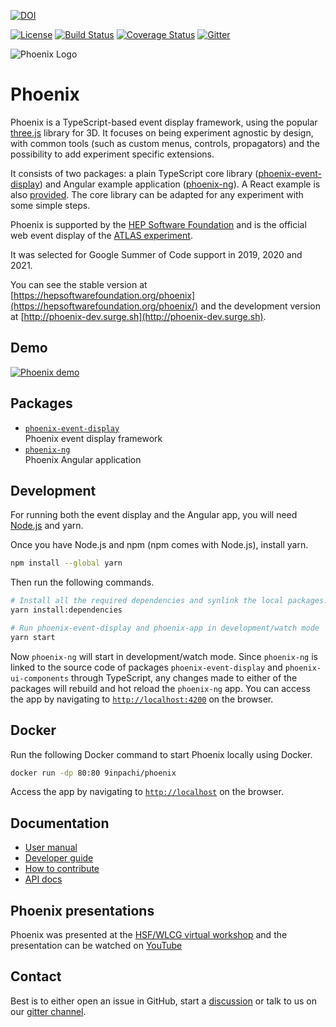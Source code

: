 [![DOI](https://zenodo.org/badge/135442382.svg)](https://zenodo.org/badge/latestdoi/135442382)

[![License][license-img]][license-url]
[![Build Status][build-img]][build-link]
[![Coverage Status](https://coveralls.io/repos/github/HSF/phoenix/badge.svg?branch=master)](https://coveralls.io/github/HSF/phoenix?branch=master)
[![Gitter](https://badges.gitter.im/phoenix-developers/community.svg)](https://gitter.im/phoenix-developers/community?utm_source=badge&utm_medium=badge&utm_campaign=pr-badge)

[build-img]: https://github.com/HSF/phoenix/actions/workflows/main.yml/badge.svg?branch=master
[build-link]: https://github.com/HSF/phoenix/actions/workflows/main.yml?query=branch%3Amaster
[license-img]: https://img.shields.io/github/license/hsf/phoenix.svg
[license-url]: https://github.com/hsf/phoenix/blob/master/LICENSE

![Phoenix Logo](https://raw.github.com/HSF/phoenix/master/packages/phoenix-ng/projects/phoenix-app/src/assets/images/logo-text.svg)

# Phoenix

Phoenix is a TypeScript-based event display framework, using the popular [three.js](https://threejs.org) library for 3D. It focuses on being experiment agnostic by design, with common tools (such as custom menus, controls, propagators) and the possibility to add experiment specific extensions.

It consists of two packages: a plain TypeScript core library ([phoenix-event-display](./packages/phoenix-event-display/README.md)) and Angular example application ([phoenix-ng](./packages/phoenix-ng/README.md)). A React example is also [provided](https://github.com/9inpachi/phoenix-react). The core library can be adapted for any experiment with some simple steps.

Phoenix is supported by the [HEP Software Foundation](https://hepsoftwarefoundation.org) and is the official web event display of the [ATLAS experiment](https://atlas.cern).

It was selected for Google Summer of Code support in 2019, 2020 and 2021.

You can see the stable version at [https://hepsoftwarefoundation.org/phoenix](https://hepsoftwarefoundation.org/phoenix/) and the development version at [http://phoenix-dev.surge.sh](http://phoenix-dev.surge.sh).

## Demo

[![Phoenix demo](https://raw.github.com/HSF/phoenix/master/packages/phoenix-ng/projects/phoenix-app/src/assets/images/video-cover.png)](https://www.youtube.com/watch?v=ETtkZ-mnzgQ)

## Packages

* [`phoenix-event-display`](./packages/phoenix-event-display/)  
  Phoenix event display framework
* [`phoenix-ng`](./packages/phoenix-ng/)  
  Phoenix Angular application

## Development

For running both the event display and the Angular app, you will need [Node.js](https://nodejs.org/en/download/) and yarn.

Once you have Node.js and npm (npm comes with Node.js), install yarn.

```sh
npm install --global yarn
```

Then run the following commands.

```sh
# Install all the required dependencies and synlink the local packages.
yarn install:dependencies

# Run phoenix-event-display and phoenix-app in development/watch mode
yarn start
```

Now `phoenix-ng` will start in development/watch mode. Since `phoenix-ng` is linked to the source code of packages `phoenix-event-display` and `phoenix-ui-components` through TypeScript, any changes made to either of the packages will rebuild and hot reload the `phoenix-ng` app. You can access the app by navigating to [`http://localhost:4200`](http://localhost:4200) on the browser.

## Docker

Run the following Docker command to start Phoenix locally using Docker.

```sh
docker run -dp 80:80 9inpachi/phoenix
```

Access the app by navigating to [`http://localhost`](http://localhost) on the browser.

## Documentation

* [User manual](./guides/users.md)
* [Developer guide](./guides/developers#readme)
* [How to contribute](./CONTRIBUTING.md)
* [API docs](https://hepsoftwarefoundation.org/phoenix/api-docs/)

## Phoenix presentations

Phoenix was presented at the [HSF/WLCG virtual workshop](https://indico.cern.ch/event/941278/contributions/4084836/) and the presentation can be watched on [YouTube](https://www.youtube.com/watch?v=aFvlf9TpyEc&t=347s)

## Contact

Best is to either open an issue in GitHub, start a [discussion](https://github.com/HSF/phoenix/discussions) or talk to us on our [gitter channel](https://gitter.im/phoenix-developers/community).
